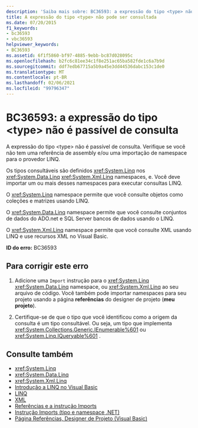```yaml
---
description: 'Saiba mais sobre: BC36593: a expressão do tipo <type> não é passível de consulta'
title: A expressão do tipo <type> não pode ser consultada
ms.date: 07/20/2015
f1_keywords:
- bc36593
- vbc36593
helpviewer_keywords:
- BC36593
ms.assetid: 6f1f5860-bf97-4885-9ebb-bc87d028095c
ms.openlocfilehash: b2fc6c81ee34c1f8e251ac65ba582fde1c6a7b9d
ms.sourcegitcommit: ddf7edb67715a5b9a45e3dd44536dabc153c1de0
ms.translationtype: MT
ms.contentlocale: pt-BR
ms.lasthandoff: 02/06/2021
ms.locfileid: "99796347"
---
```

# <a name="bc36593-expression-of-type-type-is-not-queryable"></a>BC36593: a expressão do tipo \<type> não é passível de consulta

A expressão do tipo \<type> não é passível de consulta. Verifique se você não tem uma referência de assembly e/ou uma importação de namespace para o provedor LINQ.

 Os tipos consultáveis são definidos <xref:System.Linq> nos <xref:System.Data.Linq> <xref:System.Xml.Linq> namespaces, e. Você deve importar um ou mais desses namespaces para executar consultas LINQ.

 O <xref:System.Linq> namespace permite que você consulte objetos como coleções e matrizes usando LINQ.

 O <xref:System.Data.Linq> namespace permite que você consulte conjuntos de dados do ADO.net e SQL Server bancos de dados usando o LINQ.

 O <xref:System.Xml.Linq> namespace permite que você consulte XML usando LINQ e use recursos XML no Visual Basic.

 **ID do erro:** BC36593

## <a name="to-correct-this-error"></a>Para corrigir este erro

1. Adicione uma `Import` instrução para o <xref:System.Linq> <xref:System.Data.Linq> namespace, ou <xref:System.Xml.Linq> ao seu arquivo de código. Você também pode importar namespaces para seu projeto usando a página **referências** do designer de projeto (**meu projeto**).

2. Certifique-se de que o tipo que você identificou como a origem da consulta é um tipo consultável. Ou seja, um tipo que implementa <xref:System.Collections.Generic.IEnumerable%601> ou <xref:System.Linq.IQueryable%601> .

## <a name="see-also"></a>Consulte também

- <xref:System.Linq>
- <xref:System.Data.Linq>
- <xref:System.Xml.Linq>
- [Introdução a LINQ no Visual Basic](../../programming-guide/language-features/linq/introduction-to-linq.md)
- [LINQ](../../programming-guide/language-features/linq/index.md)
- [XML](../../programming-guide/language-features/xml/index.md)
- [Referências e a instrução Imports](../../programming-guide/program-structure/references-and-the-imports-statement.md)
- [Instrução Imports (tipo e namespace .NET)](../statements/imports-statement-net-namespace-and-type.md)
- [Página Referências, Designer de Projeto (Visual Basic)](/visualstudio/ide/reference/references-page-project-designer-visual-basic)
